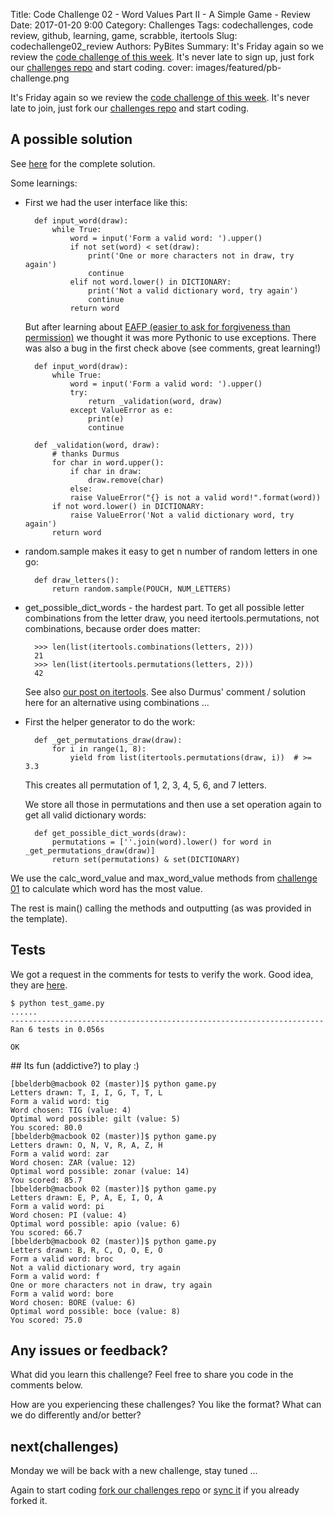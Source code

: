 Title: Code Challenge 02 - Word Values Part II - A Simple Game - Review
Date: 2017-01-20 9:00
Category: Challenges
Tags: codechallenges, code review, github, learning, game, scrabble, itertools
Slug: codechallenge02_review
Authors: PyBites
Summary: It's Friday again so we review the [code challenge of this week](http://pybit.es/codechallenge02.html). It's never late to sign up, just fork our [challenges repo](https://github.com/pybites/challenges) and start coding.
cover: images/featured/pb-challenge.png

It's Friday again so we review the [code challenge of this week](http://pybit.es/codechallenge02.html). It's never late to join, just fork our [challenges repo](https://github.com/pybites/challenges) and start coding.

## A possible solution

See [here](https://github.com/pybites/challenges/blob/solutions/02/game.py) for the complete solution.

Some learnings:

* First we had the user interface like this: 

		def input_word(draw):
			while True:
				word = input('Form a valid word: ').upper()
				if not set(word) < set(draw):
					print('One or more characters not in draw, try again')
					continue
				elif not word.lower() in DICTIONARY:
					print('Not a valid dictionary word, try again')
					continue
				return word

	But after learning about [EAFP (easier to ask for forgiveness than permission)](http://pybit.es/error_handling.html) we thought it was more Pythonic to use exceptions. There was also a bug in the first check above (see comments, great learning!)

		def input_word(draw):
			while True:
				word = input('Form a valid word: ').upper()
				try:
					return _validation(word, draw)
				except ValueError as e:
					print(e)
					continue

		def _validation(word, draw):
			# thanks Durmus
			for char in word.upper():
				if char in draw:
					draw.remove(char)
				else:
				raise ValueError("{} is not a valid word!".format(word))
			if not word.lower() in DICTIONARY:
				raise ValueError('Not a valid dictionary word, try again')
			return word

* random.sample makes it easy to get n number of random letters in one go: 

		def draw_letters():
			return random.sample(POUCH, NUM_LETTERS)

* get_possible_dict_words - the hardest part. To get all possible letter combinations from the letter draw, you need itertools.permutations, not combinations, because order does matter: 

		>>> len(list(itertools.combinations(letters, 2)))
		21
		>>> len(list(itertools.permutations(letters, 2)))
		42

	See also [our post on itertools](http://pybit.es/itertools-examples.html). See also Durmus' comment / solution here for an alternative using combinations ...

* First the helper generator to do the work:

		def _get_permutations_draw(draw):
			for i in range(1, 8):
				yield from list(itertools.permutations(draw, i))  # >= 3.3

	This creates all permutation of 1, 2, 3, 4, 5, 6, and 7 letters.

	We store all those in permutations and then use a set operation again to get all valid dictionary words:

		def get_possible_dict_words(draw):
			permutations = [''.join(word).lower() for word in _get_permutations_draw(draw)]
			return set(permutations) & set(DICTIONARY)

We use the calc_word_value and max_word_value methods from [challenge 01](http://pybit.es/codechallenge01.html) to calculate which word has the most value. 

The rest is main() calling the methods and outputting (as was provided in the template).

## Tests

We got a request in the comments for tests to verify the work. Good idea, they are [here](https://github.com/pybites/challenges/blob/master/02/test_game.py).

	$ python test_game.py 
	......
	----------------------------------------------------------------------
	Ran 6 tests in 0.056s

	OK

## Its fun (addictive?) to play :)

	[bbelderb@macbook 02 (master)]$ python game.py 
	Letters drawn: T, I, I, G, T, T, L
	Form a valid word: tig
	Word chosen: TIG (value: 4)
	Optimal word possible: gilt (value: 5)
	You scored: 80.0
	[bbelderb@macbook 02 (master)]$ python game.py 
	Letters drawn: O, N, V, R, A, Z, H
	Form a valid word: zar
	Word chosen: ZAR (value: 12)
	Optimal word possible: zonar (value: 14)
	You scored: 85.7
	[bbelderb@macbook 02 (master)]$ python game.py 
	Letters drawn: E, P, A, E, I, O, A
	Form a valid word: pi
	Word chosen: PI (value: 4)
	Optimal word possible: apio (value: 6)
	You scored: 66.7
	[bbelderb@macbook 02 (master)]$ python game.py 
	Letters drawn: B, R, C, O, O, E, O
	Form a valid word: broc
	Not a valid dictionary word, try again
	Form a valid word: f
	One or more characters not in draw, try again
	Form a valid word: bore
	Word chosen: BORE (value: 6)
	Optimal word possible: boce (value: 8)
	You scored: 75.0

## Any issues or feedback?

What did you learn this challenge? Feel free to share you code in the comments below. 

How are you experiencing these challenges? You like the format? What can we do differently and/or better?

## next(challenges)

Monday we will be back with a new challenge, stay tuned ...

Again to start coding [fork our challenges repo](https://github.com/pybites/challenges) or [sync it](https://help.github.com/articles/syncing-a-fork/) if you already forked it.
